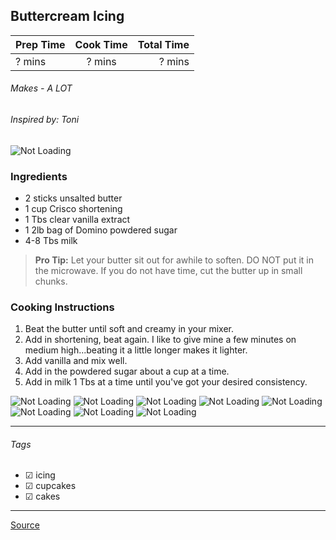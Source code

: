 ## Buttercream Icing

| Prep Time  | Cook Time    | Total Time  |
| ---------- |:------------:| -----------:|
| ? mins    | ? mins      | ? mins     |


###### Makes - A LOT
###### Inspired by: Toni

![Not Loading](http://i.imgur.com/1OxTqHPl.png)

### Ingredients

* 2 sticks unsalted butter
* 1 cup Crisco shortening
* 1 Tbs clear vanilla extract
* 1 2lb bag of Domino powdered sugar
* 4-8 Tbs milk

> **Pro Tip:** Let your butter sit out for awhile to soften. DO NOT put it in the microwave. If you do not have time, cut the butter up in small chunks.

### Cooking Instructions

1. Beat the butter until soft and creamy in your mixer. 
2. Add in shortening, beat again. I like to give mine a few minutes on medium high...beating it a little longer makes it lighter.
3. Add vanilla and mix well.
4. Add in the powdered sugar about a cup at a time.
5. Add in milk 1 Tbs at a time until you've got your desired consistency.

![Not Loading](http://i.imgur.com/NFBLKURm.png)
![Not Loading](http://i.imgur.com/zU1X1LLm.png)
![Not Loading](http://i.imgur.com/nZlEE8qm.png)
![Not Loading](http://i.imgur.com/puUoWiLm.png)
![Not Loading](http://i.imgur.com/ELQmhOCm.png)
![Not Loading](http://i.imgur.com/OjF5jIom.png)
![Not Loading](http://i.imgur.com/Qk2IIKym.png)
![Not Loading](http://i.imgur.com/Ta5YeABm.png)

---

###### Tags
- ☑ icing
- ☑ cupcakes
- ☑ cakes

---

[Source](http://makebakecelebrate.com/lets-talk-about-buttercream/)

